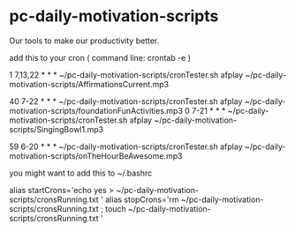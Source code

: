 # pc-daily-motivation-scripts
Our tools to make our productivity better.






add this to your cron  ( command line:  crontab -e  )

1 7,13,22 * * * ~/pc-daily-motivation-scripts/cronTester.sh afplay ~/pc-daily-motivation-scripts/AffirmationsCurrent.mp3

40 7-22 * * * ~/pc-daily-motivation-scripts/cronTester.sh afplay ~/pc-daily-motivation-scripts/foundationFunActivities.mp3
0 7-21 * * * ~/pc-daily-motivation-scripts/cronTester.sh afplay ~/pc-daily-motivation-scripts/SingingBowl1.mp3

59 6-20 * * * ~/pc-daily-motivation-scripts/cronTester.sh afplay ~/pc-daily-motivation-scripts/onTheHourBeAwesome.mp3


you might want to add this to ~/.bashrc

alias startCrons='echo yes > ~/pc-daily-motivation-scripts/cronsRunning.txt '
alias stopCrons='rm ~/pc-daily-motivation-scripts/cronsRunning.txt ; touch ~/pc-daily-motivation-scripts/cronsRunning.txt '

